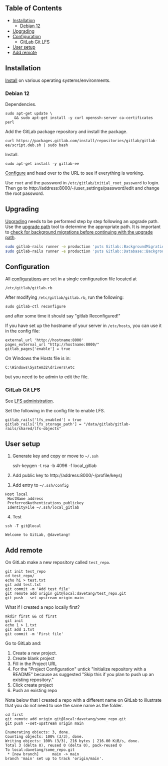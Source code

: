 ## Table of Contents

  - [Installation](#installation)
    - [Debian 12](#debian-12)
  - [Upgrading](#upgrading)
  - [Configuration](#configuration)
    - [GitLab Git LFS](#gitlab-git-lfs)
  - [User setup](#user-setup)
  - [Add remote](#add-remote)

## Installation

[Install](https://about.gitlab.com/install/) on various operating
systems/environments.

### Debian 12

Dependencies.

```console
sudo apt-get update \
    && sudo apt-get install -y curl openssh-server ca-certificates perl
```

Add the GitLab package repository and install the package.

```console
curl https://packages.gitlab.com/install/repositories/gitlab/gitlab-ee/script.deb.sh | sudo bash
```

Install.

```console
sudo apt-get install -y gitlab-ee
```

[Configure](#configuration) and head over to the URL to see if everything is
working.

Use `root` and the password in `/etc/gitlab/initial_root_password` to login.
Then go to http://address:8000/-/user_settings/password/edit and change the
root password.

## Upgrading

[Upgrading](https://docs.gitlab.com/ee/update/package/) needs to be performed
step by step following an upgrade path. Use the [upgrade
path](https://gitlab-com.gitlab.io/support/toolbox/upgrade-path/) tool to
determine the appropriate path. It is important to [check for background
migrations before continuing with the upgrade
path](https://docs.gitlab.com/ee/update/background_migrations.html).

```bash
sudo gitlab-rails runner -e production 'puts Gitlab::BackgroundMigration.remaining'
sudo gitlab-rails runner -e production 'puts Gitlab::Database::BackgroundMigration::BatchedMigration.queued.count'
```

## Configuration

All
[configurations](https://docs.gitlab.com/omnibus/settings/configuration.html)
are set in a single configuration file located at

    /etc/gitlab/gitlab.rb

After modifying `/etc/gitlab/gitlab.rb`, run the following:

    sudo gitlab-ctl reconfigure

and after some time it should say "gitlab Reconfigured!"

If you have set up the hostname of your server in `/etc/hosts`, you can use it
in the config file:

    external_url 'http://hostname:8000'
    pages_external_url "http://hostname:8000/"
    gitlab_pages['enable'] = true

On Windows the Hosts file is in:

    C:\Windows\System32\drivers\etc

but you need to be admin to edit the file.

### GitLab Git LFS

See [LFS
administration](https://docs.gitlab.com/ee/administration/lfs/index.html).

Set the following in the config file to enable LFS.

```
gitlab_rails['lfs_enabled'] = true
gitlab_rails['lfs_storage_path'] = "/data/gitlab/gitlab-rails/shared/lfs-objects"
```

## User setup

1. Generate key and copy or move to `~/.ssh`

    ssh-keygen -t rsa -b 4096 -f local_gitlab

2. Add public key to http://address:8000/-/profile/keys)

3. Add entry to `~/.ssh/config`

```
Host local
 HostName address
 PreferredAuthentications publickey
 IdentityFile ~/.ssh/local_gitlab
```

4. Test

```console
ssh -T git@local
```
```
Welcome to GitLab, @davetang!
```

## Add remote

On GitLab make a new repository called `test_repo`.

```console
git init test_repo
cd test_repo/
echo hi > test.txt
git add test.txt
git commit -m 'Add test file'
git remote add origin git@local:davetang/test_repo.git
git push --set-upstream origin main
```

What if I created a repo locally first?

```console
mkdir first && cd first
git init
echo 1 > 1.txt
git add 1.txt
git commit -m 'First file'
```

Go to GitLab and:

1. Create a new project.
2. Create blank project
3. Fill in the Project URL
4. For the "Project Configuration" untick "Initialize repository with a README" because as suggested "Skip this if you plan to push up an existing repository."
5. Click create project
6. Push an existing repo

Note below that I created a repo with a different name on GitLab to illustrate that you do not need to use the same name as the folder.

```console
cd first
git remote add origin git@local:davetang/some_repo.git
git push --set-upstream origin main
```
```
Enumerating objects: 3, done.
Counting objects: 100% (3/3), done.
Writing objects: 100% (3/3), 216 bytes | 216.00 KiB/s, done.
Total 3 (delta 0), reused 0 (delta 0), pack-reused 0
To local:davetang/some_repo.git
 * [new branch]      main -> main
branch 'main' set up to track 'origin/main'.
```
